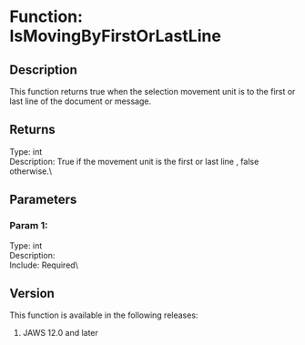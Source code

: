 # Function: IsMovingByFirstOrLastLine

## Description

This function returns true when the selection movement unit is to the
first or last line of the document or message.

## Returns

Type: int\
Description: True if the movement unit is the first or last line , false
otherwise.\

## Parameters

### Param 1:

Type: int\
Description:\
Include: Required\

## Version

This function is available in the following releases:

1.  JAWS 12.0 and later
